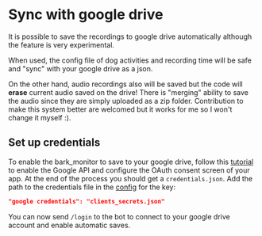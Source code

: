 # Sync with google drive

It is possible to save the recordings to google drive automatically although the feature is very experimental.

When used, the config file of dog activities and recording time will be safe and "sync" with your google drive as a json.

On the other hand, audio recordings also will be saved but the code will __erase__ current audio saved on the drive!
There is "merging" ability to save the audio since they are simply uploaded as a zip folder.
Contribution to make this system better are welcomed but it works for me so I won't change it myself :).

## Set up credentials

To enable the bark_monitor to save to your google drive, follow this [tutorial](https://developers.google.com/drive/api/quickstart/python) to enable the Google API and configure the OAuth consent screen of your app.
At the end of the process you should get a `credentials.json`.
Add the path to the credentials file in the [config](record.md#set-up-the-configuration-file) for the key:

```json
"google credentials": "clients_secrets.json"
```

You can now send `/login` to the bot to connect to your google drive account and enable automatic saves.
